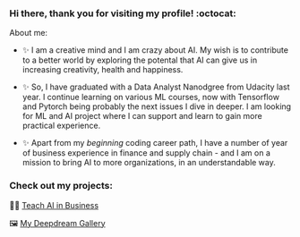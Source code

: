 ### Hi there, thank you for visiting my profile! :octocat:

About me:

- ✨  I am a creative mind and I am crazy about AI. My wish is to contribute to a better world by exploring the potental that AI can give us in increasing creativity, health and happiness.

- ✨ So, I have graduated with a Data Analyst Nanodgree from Udacity last year. I continue learning on various ML courses, now with Tensorflow and Pytorch being probably the next issues I dive in deeper. I am looking for ML and AI project where I can support and learn to gain more practical experience.

- ✨ Apart from my *beginning* coding career path, I have a number of year of business experience in finance and supply chain - and I am on a mission to bring AI to more organizations, in an understandable way.


### Check out my projects:

:woman_student: [Teach AI in Business](https://github.com/aenyne/teach-AI-in-business)

:framed_picture: [My Deepdream Gallery](https://deepdreamgenerator.com/u/aen/account)
